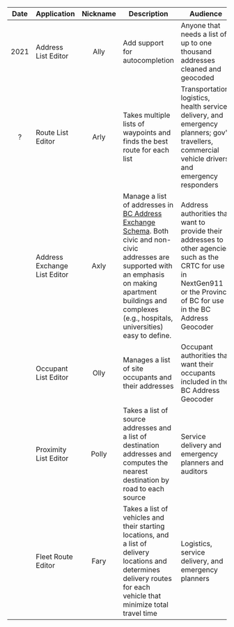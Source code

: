 |Date|Application|Nickname|Description|Audience|
|:----:|----|:----:|----|----|
|2021|Address List Editor|Ally|Add support for autocompletion|Anyone that needs a list of up to one thousand addresses cleaned and geocoded
|?|Route List Editor|Arly|Takes multiple lists of waypoints and finds the best route for each list|Transportation, logistics, health service delivery, and emergency planners; gov't travellers, commercial vehicle drivers, and emergency responders
||Address Exchange List Editor|Axly|Manage a list of addresses in [BC Address Exchange Schema](https://github.com/bcgov/ols-geocoder/blob/gh-pages/BCAddressExchangeSchema.md). Both civic and non-civic addresses are supported with an emphasis on making apartment buildings and complexes (e.g., hospitals, universities) easy to define.|Address authorities that want to provide their addresses to other agencies such as the CRTC for use in NextGen911 or the Province of BC for use in the BC Address Geocoder
||Occupant List Editor|Olly|Manages a list of site occupants and their addresses|Occupant authorities that want their occupants included in the BC Address Geocoder
||Proximity List Editor|Polly|Takes a list of source addresses and a list of destination addresses and computes the nearest destination by road to each source|Service delivery and emergency planners and auditors
||Fleet Route Editor|Fary|Takes a list of vehicles and their starting locations, and a list of delivery locations and determines delivery routes for each vehicle that minimize total travel time|Logistics, service delivery, and emergency planners
